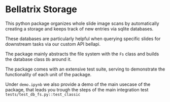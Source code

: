# Bellatrix Storage

This python package organizes whole slide image scans by automatically creating a storage and keeps track of new entries via sqlite databases.

These databases are particularly helpful when querying specific slides for downstream tasks
via our custom API bellapi.

The package mainly abstracts the file system with the `Fs` class and builds the database class `Db` around it.

The package comes with an extensive test suite, serving to demonstrate the functionality of each unit of the package.

Under `demo.ipynb` we also provide a demo of the main usecase of the package, that leads you trough the steps of the main integration test `tests/test_db_fs.py::test_classic`

